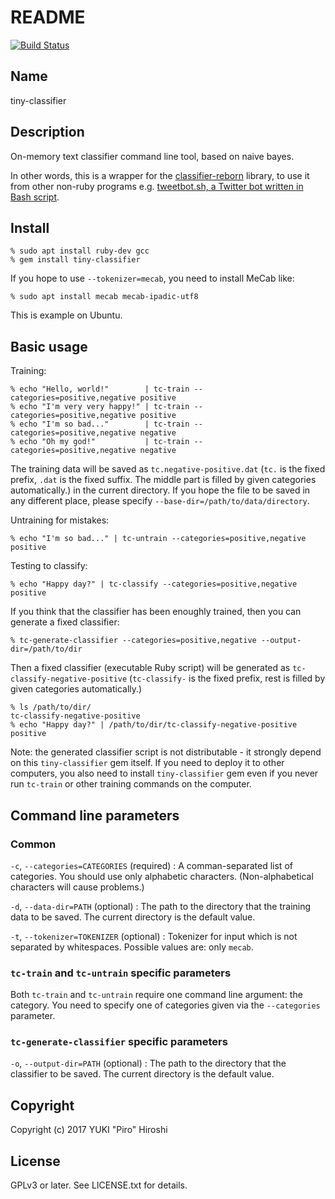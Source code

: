 # README

[![Build Status](https://travis-ci.org/piroor/tiny-classifier.svg?branch=master)](https://travis-ci.org/piroor/tiny-classifier)

## Name

tiny-classifier

## Description

On-memory text classifier command line tool, based on naive bayes.

In other words, this is a wrapper for the [classifier-reborn](https://github.com/jekyll/classifier-reborn) library, to use it from other non-ruby programs e.g. [tweetbot.sh, a Twitter bot written in Bash script](https://github.com/piroor/tweetbot.sh).

## Install

```
% sudo apt install ruby-dev gcc
% gem install tiny-classifier
```

If you hope to use `--tokenizer=mecab`, you need to install MeCab like:

```
% sudo apt install mecab mecab-ipadic-utf8
```

This is example on Ubuntu.

## Basic usage

Training:

```
% echo "Hello, world!"        | tc-train --categories=positive,negative positive
% echo "I'm very very happy!" | tc-train --categories=positive,negative positive
% echo "I'm so bad..."        | tc-train --categories=positive,negative negative
% echo "Oh my god!"           | tc-train --categories=positive,negative negative
```

The training data will be saved as `tc.negative-positive.dat` (`tc.` is the fixed prefix, `.dat` is the fixed suffix. The middle part is filled by given categories automatically.) in the current directory. If you hope the file to be saved in any different place, please specify `--base-dir=/path/to/data/directory`.

Untraining for mistakes:

```
% echo "I'm so bad..." | tc-untrain --categories=positive,negative positive
```

Testing to classify:

~~~
% echo "Happy day?" | tc-classify --categories=positive,negative
positive
~~~

If you think that the classifier has been enoughly trained, then you can generate a fixed classifier:

~~~
% tc-generate-classifier --categories=positive,negative --output-dir=/path/to/dir
~~~

Then a fixed classifier (executable Ruby script) will be generated as `tc-classify-negative-positive` (`tc-classify-` is the fixed prefix, rest is filled by given categories automatically.)

~~~
% ls /path/to/dir/
tc-classify-negative-positive
% echo "Happy day?" | /path/to/dir/tc-classify-negative-positive
positive
~~~

Note: the generated classifier script is not distributable - it strongly depend on this `tiny-classifier` gem itself. If you need to deploy it to other computers, you also need to install `tiny-classifier` gem even if you never run `tc-train` or other training commands on the computer.

## Command line parameters

### Common

`-c`, `--categories=CATEGORIES` (required)
:  A comman-separated list of categories. You should use only alphabetic characters. (Non-alphabetical characters will cause problems.)

`-d`, `--data-dir=PATH` (optional)
: The path to the directory that the training data to be saved. The current directory is the default value.

`-t`, `--tokenizer=TOKENIZER` (optional)
: Tokenizer for input which is not separated by whitespaces. Possible values are: only `mecab`.

### `tc-train` and `tc-untrain` specific parameters

Both `tc-train` and `tc-untrain` require one command line argument: the category. You need to specify one of categories given via the `--categories` parameter.

### `tc-generate-classifier` specific parameters

`-o`, `--output-dir=PATH` (optional)
: The path to the directory that the classifier to be saved. The current directory is the default value.

## Copyright

Copyright (c) 2017 YUKI "Piro" Hiroshi

## License

GPLv3 or later. See LICENSE.txt for details.
